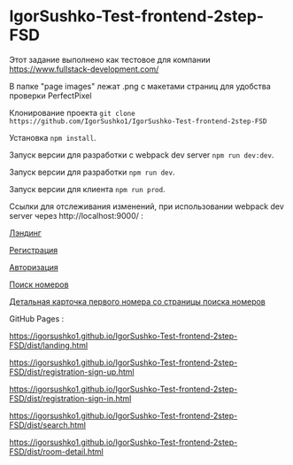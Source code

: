 # IgorSushko-Test-frontend-2step-FSD

Этот задание выполнено как тестовое для компании https://www.fullstack-development.com/

В папке "page images" лежат .png с макетами страниц для удобства проверки PerfectPixel

Клонирование проекта `git clone https://github.com/IgorSushko1/IgorSushko-Test-frontend-2step-FSD`

Установка `npm install`.

Запуск версии для разработки с webpack dev server `npm run dev:dev`.

Запуск версии для разработки `npm run dev`.

Запуск версии для клиента `npm run prod`.

Ссылки для отслеживания изменений, при использовании webpack dev server через http://localhost:9000/ :

[Лэндинг](http://localhost:9000/landing.html)

[Регистрация](http://localhost:9000/registration-sign-up.html)

[Авторизация](http://localhost:9000/registration-sign-in.html)

[Поиск номеров](http://localhost:9000/search.html)

[Детальная карточка первого номера со страницы поиска номеров](http://localhost:9000/room-detail.html)

GitHub Pages :

https://igorsushko1.github.io/IgorSushko-Test-frontend-2step-FSD/dist/landing.html

https://igorsushko1.github.io/IgorSushko-Test-frontend-2step-FSD/dist/registration-sign-up.html

https://igorsushko1.github.io/IgorSushko-Test-frontend-2step-FSD/dist/registration-sign-in.html

https://igorsushko1.github.io/IgorSushko-Test-frontend-2step-FSD/dist/search.html

https://igorsushko1.github.io/IgorSushko-Test-frontend-2step-FSD/dist/room-detail.html
